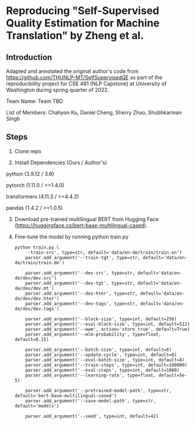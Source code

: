 # Reproducing "Self-Supervised Quality Estimation for Machine Translation" by Zheng et al.

## Introduction

Adapted and annotated the original author's code from https://github.com/THUNLP-MT/SelfSupervisedQE as part of
the reproducibility project for CSE 481 (NLP Capstone) at University of Washington during spring quarter of
2022.

Team Name: Team TBD

List of Members: Chahyon Ku, Daniel Cheng, Sherry Zhao, Shubhkarman Singh

## Steps

1. Clone repo

2. Install Dependencies (Ours / Author's)

python (3.9.12 / 3.6)

pytorch (1.11.0 / >=1.4.0)

transformers (4.11.3 / >=4.4.2)

pandas (1.4.2 / >=1.0.5)

3. Download pre-trained multilingual BERT from Hugging Face (https://huggingface.co/bert-base-multilingual-cased).

4. Fine-tune the model by running python train.py

    ```
    python train.py \
        --train-src', type=str, default='data/en-de/train/train.en')
        parser.add_argument('--train-tgt', type=str, default='data/en-de/train/train.de')

        parser.add_argument('--dev-src', type=str, default='data/en-de/dev/dev.src')
        parser.add_argument('--dev-tgt', type=str, default='data/en-de/dev/dev.mt')
        parser.add_argument('--dev-hter', type=str, default='data/en-de/dev/dev.hter')
        parser.add_argument('--dev-tags', type=str, default='data/en-de/dev/dev.tags')

        parser.add_argument('--block-size', type=int, default=256)
        parser.add_argument('--eval-block-size', type=int, default=512)
        parser.add_argument('--wwm', action='store_true', default=True)
        parser.add_argument('--mlm-probability', type=float, default=0.15)

        parser.add_argument('--batch-size', type=int, default=8)
        parser.add_argument('--update-cycle', type=int, default=8)
        parser.add_argument('--eval-batch-size', type=int, default=8)
        parser.add_argument('--train-steps', type=int, default=100000)
        parser.add_argument('--eval-steps', type=int, default=1000)
        parser.add_argument('--learning-rate', type=float, default=5e-5)

        parser.add_argument('--pretrained-model-path', type=str, default='bert-base-multilingual-cased')
        parser.add_argument('--save-model-path', type=str, default='models')

        parser.add_argument('--seed', type=int, default=42)
    ```
